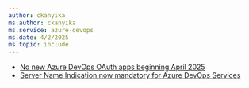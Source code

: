 ```yaml
---
author: ckanyika
ms.author: ckanyika
ms.service: azure-devops
ms.date: 4/2/2025
ms.topic: include
---
```


- [No new Azure DevOps OAuth apps beginning April 2025](#no-new-azure-devops-oauth-apps-beginning-april-2025)
- [Server Name Indication now mandatory for Azure DevOps Services](#server-name-indication-now-mandatory-for-azure-devops-services)